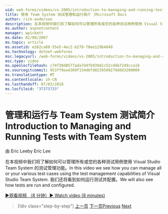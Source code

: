 ```yaml
---
uid: web-forms/videos/vs-2005/introduction-to-managing-and-running-tests-with-team-system
title: 使用 Team System 测试管理和运行简介 |Microsoft Docs
author: rick-anderson
description: 在本视频中我们将了解如何可以管理所有或您的各种测试用例使用 Visual Studio Team System 的测试管理功能。 我们还将看到...
ms.author: aspnetcontent
manager: wpickett
ms.date: 02/09/2007
ms.topic: article
ms.assetid: e262ca69-55e5-4ec2-b278-78ee129b4649
ms.technology: dotnet-webforms
msc.legacyurl: /web-forms/videos/vs-2005/introduction-to-managing-and-running-tests-with-team-system
msc.type: video
ms.openlocfilehash: c74f30d0577ada7d4fb939d1c52cd4b7249cca18
ms.sourcegitcommit: 953ff9ea4369f154d6fd0239599279ddd3280009
ms.translationtype: MT
ms.contentlocale: zh-CN
ms.lasthandoff: 07/03/2018
ms.locfileid: "37373733"
---
```

<a name="introduction-to-managing-and-running-tests-with-team-system"></a><span data-ttu-id="2bf95-104">管理和运行与 Team System 测试简介</span><span class="sxs-lookup"><span data-stu-id="2bf95-104">Introduction to Managing and Running Tests with Team System</span></span>
====================
<span data-ttu-id="2bf95-105">由 Eric Lee</span><span class="sxs-lookup"><span data-stu-id="2bf95-105">by Eric Lee</span></span>

<span data-ttu-id="2bf95-106">在本视频中我们将了解如何可以管理所有或您的各种测试用例使用 Visual Studio Team System 的测试管理功能。</span><span class="sxs-lookup"><span data-stu-id="2bf95-106">In this video we see how you can manage all or your various test cases using the test management capabilities of Visual Studio Team System.</span></span> <span data-ttu-id="2bf95-107">我们还将看到如何运行测试并配置。</span><span class="sxs-lookup"><span data-stu-id="2bf95-107">We will also see how tests are run and configured.</span></span>

[<span data-ttu-id="2bf95-108">&#9654;观看视频 （8 分钟）</span><span class="sxs-lookup"><span data-stu-id="2bf95-108">&#9654; Watch video (8 minutes)</span></span>](https://channel9.msdn.com/Blogs/ASP-NET-Site-Videos/introduction-to-managing-and-running-tests-with-team-system)

> [!div class="step-by-step"]
> <span data-ttu-id="2bf95-109">[上一页](introduction-to-manual-testing-with-team-system.md)
> [下一页](measuring-the-business-value-of-ajax.md)</span><span class="sxs-lookup"><span data-stu-id="2bf95-109">[Previous](introduction-to-manual-testing-with-team-system.md)
[Next](measuring-the-business-value-of-ajax.md)</span></span>
